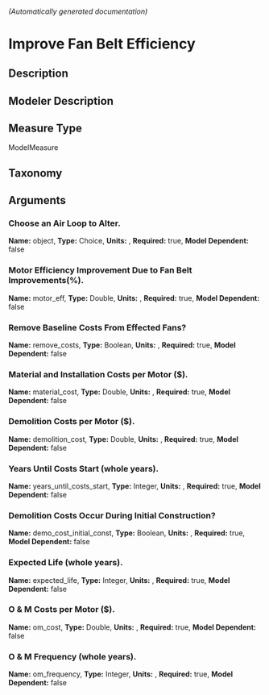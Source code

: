 

###### (Automatically generated documentation)

# Improve Fan Belt Efficiency

## Description


## Modeler Description


## Measure Type
ModelMeasure

## Taxonomy


## Arguments


### Choose an Air Loop to Alter.

**Name:** object,
**Type:** Choice,
**Units:** ,
**Required:** true,
**Model Dependent:** false

### Motor Efficiency Improvement Due to Fan Belt Improvements(%).

**Name:** motor_eff,
**Type:** Double,
**Units:** ,
**Required:** true,
**Model Dependent:** false

### Remove Baseline Costs From Effected Fans?

**Name:** remove_costs,
**Type:** Boolean,
**Units:** ,
**Required:** true,
**Model Dependent:** false

### Material and Installation Costs per Motor ($).

**Name:** material_cost,
**Type:** Double,
**Units:** ,
**Required:** true,
**Model Dependent:** false

### Demolition Costs per Motor ($).

**Name:** demolition_cost,
**Type:** Double,
**Units:** ,
**Required:** true,
**Model Dependent:** false

### Years Until Costs Start (whole years).

**Name:** years_until_costs_start,
**Type:** Integer,
**Units:** ,
**Required:** true,
**Model Dependent:** false

### Demolition Costs Occur During Initial Construction?

**Name:** demo_cost_initial_const,
**Type:** Boolean,
**Units:** ,
**Required:** true,
**Model Dependent:** false

### Expected Life (whole years).

**Name:** expected_life,
**Type:** Integer,
**Units:** ,
**Required:** true,
**Model Dependent:** false

### O & M Costs per Motor ($).

**Name:** om_cost,
**Type:** Double,
**Units:** ,
**Required:** true,
**Model Dependent:** false

### O & M Frequency (whole years).

**Name:** om_frequency,
**Type:** Integer,
**Units:** ,
**Required:** true,
**Model Dependent:** false




